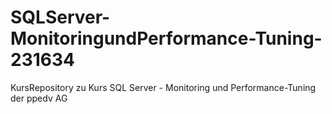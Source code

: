 # SQLServer-MonitoringundPerformance-Tuning-231634
KursRepository zu Kurs SQL Server - Monitoring und Performance-Tuning  der ppedv AG
